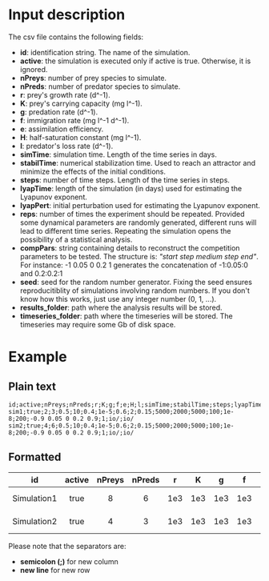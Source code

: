 # Input description

The csv file contains the following fields:

* **id**: identification string. The name of the simulation.
* **active**: the simulation is executed only if active is true. Otherwise, it is ignored.
* **nPreys**: number of prey species to simulate.
* **nPreds**: number of predator species to simulate.
* **r**: prey's growth rate (d^-1).
* **K**: prey's carrying capacity (mg l^-1).
* **g**: predation rate (d^-1).
* **f**: immigration rate (mg l^-1 d^-1).
* **e**: assimilation efficiency.
* **H**: half-saturation constant (mg l^-1).
* **l**: predator's loss rate (d^-1).
* **simTime**: simulation time. Length of the time series in days.
* **stabilTime**: numerical stabilization time. Used to reach an attractor and minimize the effects of the initial conditions.
* **steps**: number of time steps. Length of the time series in steps.
* **lyapTime**: length of the simulation (in days) used for estimating the Lyapunov exponent.
* **lyapPert**: initial perturbation used for estimating the Lyapunov exponent.
* **reps**: number of times the experiment should be repeated. Provided some dynamical parameters are randomly generated, different runs will lead to different time series. Repeating the simulation opens the possibility of a statistical analysis.
* **compPars**: string containing details to reconstruct the competition parameters to be tested. The structure is: _"start step medium step end"_. For instance: -1 0.05 0 0.2 1 generates the concatenation of -1:0.05:0 and 0.2:0.2:1
* **seed**: seed for the random number generator. Fixing the seed ensures reproducitiblity of simulations involving random numbers. If you don't know how this works, just use any integer number (0, 1, ...).
* **results_folder**: path where the analysis results will be stored.
* **timeseries_folder**: path where the timeseries will be stored. The timeseries may require some Gb of disk space.

# Example

## Plain text
```
id;active;nPreys;nPreds;r;K;g;f;e;H;l;simTime;stabilTime;steps;lyapTime;lyapPert;reps;compPars;seed;results_folder;timeseries_folder
sim1;true;2;3;0.5;10;0.4;1e-5;0.6;2;0.15;5000;2000;5000;100;1e-8;200;-0.9 0.05 0 0.2 0.9;1;io/;io/
sim2;true;4;6;0.5;10;0.4;1e-5;0.6;2;0.15;5000;2000;5000;100;1e-8;200;-0.9 0.05 0 0.2 0.9;1;io/;io/
```

## Formatted

|     id      | active | nPreys | nPreds |  r  |  K  |  g  |  f  |  e  |  H  |  l  | simTime | stabilTime | steps | lyapTime | lyapPert | reps |    compPars     | seed | results_folder | timeseries_folder |
|:-----------:|:------:|:------:|:------:|:---:|:---:|:---:|:---:|:---:|:---:|:---:|:-------:|:----------:|:-----:|:--------:|:--------:|:----:|:---------------:|:----:|:--------------:|:-----------------:|
| Simulation1 |  true  |   8    |   6    | 1e3 | 1e3 | 1e3 | 1e3 | 1e3 | 1e3 | 1e3 |   1e3   |    5e3     |  2e3  |   100    |   1e-8   |  50  | -1 0.05 0 0.2 1 |  1   |      io/       |        io/        |
| Simulation2 |  true  |   4    |   3    | 1e3 | 1e3 | 1e3 | 1e3 | 1e3 | 1e3 | 1e3 |   1e3   |    5e3     |  2e3  |   100    |   1e-8   |  75  | -1 0.05 0 0.2 2 |  1   |      io/       |        io/        |

Please note that the separators are:

* **semicolon (;)** for new column
* **new line** for new row
